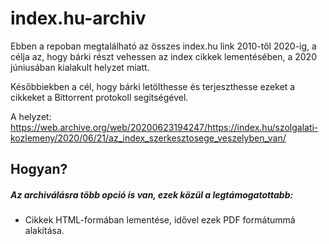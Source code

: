 # index.hu-archiv
Ebben a repoban megtalálható az összes index.hu link 2010-től 2020-ig, a célja az, hogy bárki részt vehessen az index cikkek lementésében, a 2020 júniusában kialakult helyzet miatt.

Későbbiekben a cél, hogy bárki letölthesse és terjeszthesse ezeket a cikkeket a Bittorrent protokoll segítségével.

A helyzet:
https://web.archive.org/web/20200623194247/https://index.hu/szolgalati-kozlemeny/2020/06/21/az_index_szerkesztosege_veszelyben_van/

## Hogyan?

##### Az archiválásra több opció is van, ezek közül a legtámogatottabb:

  - Cikkek HTML-formában lementése, idővel ezek PDF formátummá alakítása.
